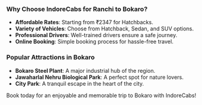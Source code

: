 ### Why Choose IndoreCabs for Ranchi to Bokaro?

- **Affordable Rates**: Starting from ₹2347 for Hatchbacks.
- **Variety of Vehicles**: Choose from Hatchback, Sedan, and SUV options.
- **Professional Drivers**: Well-trained drivers ensure a safe journey.
- **Online Booking**: Simple booking process for hassle-free travel.

### Popular Attractions in Bokaro

- **Bokaro Steel Plant**: A major industrial hub of the region.
- **Jawaharlal Nehru Biological Park**: A perfect spot for nature lovers.
- **City Park**: A tranquil escape in the heart of the city.

Book today for an enjoyable and memorable trip to Bokaro with IndoreCabs!

